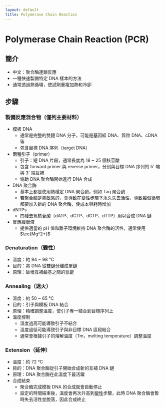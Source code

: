 ```yaml
---
layout: default
title: Polymerase Chain Reaction
---
```


# Polymerase Chain Reaction (PCR)

## 簡介

* 中文：聚合酶連鎖反應
* 一種快速製備特定 DNA 樣本的方法
* 通常透過熱循環，使試劑重複加熱和冷卻

## 步驟

### 製備反應混合物（僅列主要材料）

* 模板 DNA
    * 通常是完整的雙鏈 DNA 分子，可能是基因組 DNA、質粒 DNA、cDNA 等
    * 包含目標 DNA 序列（target DNA）
* 兩種引子（primer）
    * 引子：短 DNA 片段，通常長度為 18 ~ 25 個核苷酸
    * 包含 forward primer 與 reverse primer，分別與目標 DNA 序列的 5' 端與 3' 端互補
    * 協助 DNA 聚合酶開始進行 DNA 合成
* DNA 聚合酶
    * 基本上都是使用熱穩定 DNA 聚合酶，例如 Taq 聚合酶
    * 若聚合酶是熱敏感的，會導致在[變性](#denaturation)步驟下永久失去活性，導致每個循環都要加入新的 DNA 聚合酶，使成本與耗時增加
* dNTPs
    * 四種去氧核苷酸（dATP、dCTP、dGTP、dTTP）用以合成 DNA 鏈
* 反應緩衝液
    * 提供適當的 pH 值和離子環境維持 DNA 聚合酶的活性，通常使用 $\ce{Mg^2+}$

### <span id="denaturation">Denaturation（變性）</span>

* 溫度：約 94 ~ 98 °C
* 目的：將 DNA 從雙鏈分離成單鏈
* 原理：破壞互補鹼基之間的氫鍵

### Annealing（退火）

* 溫度：約 50 ~ 65 °C
* 目的：引子與模板 DNA 結合
* 原理：精確調整溫度，使引子專一結合到目標序列上
* 溫度控制
    * 溫度過高可能導致引子不結合
    * 溫度過低可能導致引子與非目標 DNA 區段結合
    * 通常會根據引子的熔解溫度（Tm，melting temperature）調整溫度

### Extension（延伸）

* 溫度：約 72 °C
* 目的：DNA 聚合酶從引子開始合成新的互補 DNA 鏈
* 原理：DNA 聚合酶在此溫度下最活躍
* 合成結束
    * 聚合酶完成模板 DNA 的合成就會自動停止
    * 設定的時間結束後，溫度會再次升高到[變性](#denaturation)步驟，此時 DNA 聚合酶會暫時失去活性並脫落，因此合成終止
